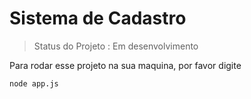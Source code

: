<h1>Sistema de Cadastro</h1>

> Status do Projeto : Em desenvolvimento

Para rodar esse projeto na sua maquina, por favor digite
```
node app.js
```
